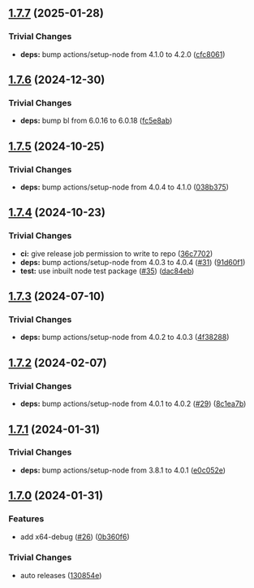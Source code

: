 ## [1.7.7](https://github.com/nodejs/nodejs-dist-indexer/compare/v1.7.6...v1.7.7) (2025-01-28)

### Trivial Changes

* **deps:** bump actions/setup-node from 4.1.0 to 4.2.0 ([cfc8061](https://github.com/nodejs/nodejs-dist-indexer/commit/cfc8061f5de5322929e70e5808769ec8eedbc25a))

## [1.7.6](https://github.com/nodejs/nodejs-dist-indexer/compare/v1.7.5...v1.7.6) (2024-12-30)

### Trivial Changes

* **deps:** bump bl from 6.0.16 to 6.0.18 ([fc5e8ab](https://github.com/nodejs/nodejs-dist-indexer/commit/fc5e8abb02660a1de132d6534d5173f8e28416ac))

## [1.7.5](https://github.com/nodejs/nodejs-dist-indexer/compare/v1.7.4...v1.7.5) (2024-10-25)

### Trivial Changes

* **deps:** bump actions/setup-node from 4.0.4 to 4.1.0 ([038b375](https://github.com/nodejs/nodejs-dist-indexer/commit/038b375e4c8573d2429a077e53d87536db1513cc))

## [1.7.4](https://github.com/nodejs/nodejs-dist-indexer/compare/v1.7.3...v1.7.4) (2024-10-23)

### Trivial Changes

* **ci:** give release job permission to write to repo ([36c7702](https://github.com/nodejs/nodejs-dist-indexer/commit/36c770274e7090243686d1d5a35b64e4eb81d9f9))
* **deps:** bump actions/setup-node from 4.0.3 to 4.0.4 ([#31](https://github.com/nodejs/nodejs-dist-indexer/issues/31)) ([91d60f1](https://github.com/nodejs/nodejs-dist-indexer/commit/91d60f11e1762b0f4f5c51bbd9886147355b952a))
* **test:** use inbuilt node test package ([#35](https://github.com/nodejs/nodejs-dist-indexer/issues/35)) ([dac84eb](https://github.com/nodejs/nodejs-dist-indexer/commit/dac84eb9f401bd1d2c34100e183c6b9dd39b0a32))

## [1.7.3](https://github.com/nodejs/nodejs-dist-indexer/compare/v1.7.2...v1.7.3) (2024-07-10)

### Trivial Changes

* **deps:** bump actions/setup-node from 4.0.2 to 4.0.3 ([4f38288](https://github.com/nodejs/nodejs-dist-indexer/commit/4f38288e9eacf77c1db5019bf9dcbb3dfccb7af4))

## [1.7.2](https://github.com/nodejs/nodejs-dist-indexer/compare/v1.7.1...v1.7.2) (2024-02-07)


### Trivial Changes

* **deps:** bump actions/setup-node from 4.0.1 to 4.0.2 ([#29](https://github.com/nodejs/nodejs-dist-indexer/issues/29)) ([8c1ea7b](https://github.com/nodejs/nodejs-dist-indexer/commit/8c1ea7b7135516b84e091a9e7888f581304e4785))

## [1.7.1](https://github.com/nodejs/nodejs-dist-indexer/compare/v1.7.0...v1.7.1) (2024-01-31)


### Trivial Changes

* **deps:** bump actions/setup-node from 3.8.1 to 4.0.1 ([e0c052e](https://github.com/nodejs/nodejs-dist-indexer/commit/e0c052ede712dda8eadbd8f7a245b6a92826c6be))

## [1.7.0](https://github.com/nodejs/nodejs-dist-indexer/compare/v1.6.1...v1.7.0) (2024-01-31)


### Features

* add x64-debug ([#26](https://github.com/nodejs/nodejs-dist-indexer/issues/26)) ([0b360f6](https://github.com/nodejs/nodejs-dist-indexer/commit/0b360f6aea5ffd8edf44c64c7567fe4beb30529d))


### Trivial Changes

* auto releases ([130854e](https://github.com/nodejs/nodejs-dist-indexer/commit/130854e86609451af844a5bd8c3f3f13864c0785))
